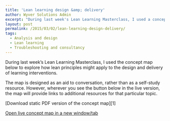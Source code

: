 ```yaml
---
title: 'Lean learning design &amp; delivery'
author: Wyver Solutions Admin
excerpt: "During last week's Lean Learning Masterclass, I used a concept map to explore how lean principles might apply to the design and delivery of learning interventions. Feel free to download and use to aid your own conversations."
layout: post
permalink: /2015/03/02/lean-learning-design-delivery/
tags:
  - Analysis and design
  - Lean learning
  - Troubleshooting and consultancy
---
```

During last week&#8217;s Lean Learning Masterclass, I used the concept map below to explore how lean principles might apply to the design and delivery of learning interventions.

The map is designed as an aid to conversation, rather than as a self-study resource. However, wherever you see the button below in the live version, the map will provide links to additional resources for that particular topic.

[Download static PDF version of the concept map][1]

<a href="https://cmapscloud.ihmc.us/viewer/cmap/1NSYC7B57-1YBSWWP-1HV" target="_blank">Open live concept map in a new window/tab</a>
